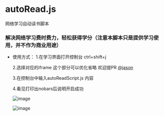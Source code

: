 # autoRead.js
网络学习自动读书脚本

###  解决网络学习费时费力，轻松获得学分（注意本脚本只是提供学习使用，并不作为商业用途）

- 使用方式：
  1.在学习界面打开控制台 ctrl+shift+j
  
  2.选择对应的iframe 这个部分可以优化省略 欢迎提PR  [@jason](https://github.com/yikejason)
  
  3.在控制台中输入autoReadScript.js 内容
  
  4.看见打印出nobars后说明开启成功
  
  ![image](https://github.com/walkinMrwang/online_learning_automatic_reading_script/blob/image/01.png)
  
  
  
  ![image](https://github.com/walkinMrwang/online_learning_automatic_reading_script/blob/image/02.png)
  
  
  
  
  
